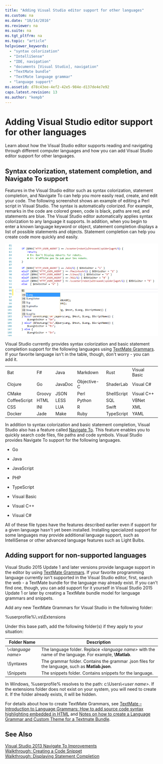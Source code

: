 ```yaml
---
title: "Adding Visual Studio editor support for other languages"
ms.custom: na
ms.date: "10/14/2016"
ms.reviewer: na
ms.suite: na
ms.tgt_pltfrm: na
ms.topic: "article"
helpviewer_keywords: 
  - "syntax colorization"
  - "IntelliSense"
  - "IDE, navigation"
  - "documents [Visual Studio], navigation"
  - "TextMate bundle"
  - "TextMate language grammar"
  - "language support"
ms.assetid: d78c43ee-4ef2-42e5-984e-d137de4e7e92
caps.latest.revision: 13
ms.author: "kempb"
---
```

# Adding Visual Studio editor support for other languages
Learn about how the Visual Studio editor supports reading and navigating through different computer languages and how you can add Visual Studio editor support for other languages.  
  
## Syntax colorization, statement completion, and Navigate To support  
 Features in the Visual Studio editor such as syntax colorization, statement completion, and Navigate To can help you more easily read, create, and edit your code. The following screenshot shows an example of editing a Perl script in Visual Studio. The syntax is automatically colorized. For example, remarks in the code are colored green, code is black, paths are red, and statements are blue. The Visual Studio editor automatically applies syntax colorization to any language it supports. In addition, when you begin to enter a known language keyword or object, statement completion displays a list of possible statements and objects. Statement completion can help you create code more quickly and easily.  
  
 ![Syntax colorization in Perl script](../ide/media/vside_perledit.png "VSIDE_PerlEdit")  
  
 Visual Studio currently provides syntax colorization and basic statement completion support for the following languages using [TextMate Grammars](https://manual.macromates.com/en/language_grammars). If your favorite language isn't in the table, though, don't worry - you can add it.  
  
|||||||  
|-|-|-|-|-|-|  
|Bat|F#|Java|Markdown|Rust|Visual Basic|  
|Clojure|Go|JavaDoc|Objective-C|ShaderLab|Visual C#|  
|CMake|Groovy|JSON|Perl|ShellScript|Visual C++|  
|CoffeeScript|HTML|LESS|Python|SQL|VBNet|  
|CSS|INI|LUA|R|Swift|XML|  
|Docker|Jade|Make|Ruby|TypeScript|YAML|  
  
 In addition to syntax colorization and basic statement completion, Visual Studio also has a feature called [Navigate To](https://blogs.msdn.microsoft.com/benwilli/2015/04/09/visual-studio-tip-3-use-navigate-to/). This feature enables you to quickly search code files, file paths and code symbols. Visual Studio provides Navigate To support for the following languages.  
  
-   Go  
  
-   Java  
  
-   JavaScript  
  
-   PHP  
  
-   TypeScript  
  
-   Visual Basic  
  
-   Visual C++  
  
-   Visual C#  
  
 All of these file types have  the features described earlier even if support for a given language hasn't yet  been installed. Installing specialized support for some languages may provide additional language support, such as IntelliSense or other advanced language features such as Light Bulbs.  
  
## Adding support for non-supported languages  
 Visual Studio 2015 Update 1 and later versions provide language support in the editor by using [TextMate Grammars](https://manual.macromates.com/en/language_grammars). If your favorite programming language currently isn't supported in the Visual Studio editor, first, search the web - a TextMate bundle for the language may already exist. If you can't find one, though, you can add support for it yourself in Visual Studio 2015 Update 1 or later by creating a TextMate bundle  model for language grammars and snippets.  
  
 Add any new TextMate Grammars for Visual Studio in the following folder:  
  
 %userprofile%\\.vs\Extensions  
  
 Under this base path, add the following folder(s) if they apply to your situation:  
  
|Folder Name|Description|  
|-----------------|-----------------|  
|\\*\<language name>*|The language folder. Replace *\<language name>* with the name of the language. For example, **\Matlab**.|  
|\Syntaxes|The grammar folder. Contains the grammar .json files for the language, such as **Matlab.json**.|  
|\Snippets|The snippets folder. Contains snippets for the language.|  
  
 In Windows, %userprofile% resolves to the path: c:\Users\\*\<user name>*. If the extensions folder does not exist on your system, you will need to create it. If the folder already exists, it will be hidden.  
  
 For details about how to create TextMate Grammars, see [TextMate – Introduction to Language Grammars: How to add source code syntax highlighting embedded in HTML](https://developmentality.wordpress.com/2011/02/08/textmate-introduction-to-language-grammars/) and [Notes on how to create a Language Grammar and Custom Theme for a Textmate Bundle](https://benparizek.com/notebook/notes-on-how-to-create-a-language-grammar-and-custom-theme-for-a-textmate-bundle).  
  
## See Also  
 [Visual Studio 2013 Navigate To Improvements](https://blogs.msdn.microsoft.com/mvpawardprogram/2013/10/22/visual-studio-2013-navigate-to-improvements/)   
 [Walkthrough: Creating a Code Snippet](../ide/walkthrough--creating-a-code-snippet.md)   
 [Walkthrough: Displaying Statement Completion](../extensibility/walkthrough--displaying-statement-completion.md)